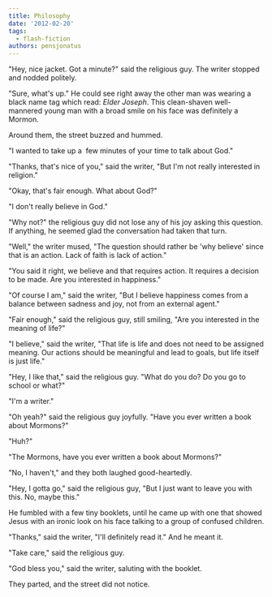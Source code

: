 ```yaml
---
title: Philosophy
date: '2012-02-20'
tags:
  - flash-fiction
authors: pensjonatus
---
```


"Hey, nice jacket. Got a minute?" said the religious guy. The writer stopped and
nodded politely.

<!-- truncate -->

"Sure, what's up." He could see right away the other man was wearing a black
name tag which read: *Elder Joseph*. This clean-shaven well-mannered young man
with a broad smile on his face was definitely a Mormon.

Around them, the street buzzed and hummed.

"I wanted to take up a  few minutes of your time to talk about God."

"Thanks, that's nice of you," said the writer, "But I'm not really interested in
religion."

"Okay, that's fair enough. What about God?"

"I don't really believe in God."

"Why not?" the religious guy did not lose any of his joy asking this question.
If anything, he seemed glad the conversation had taken that turn.

"Well," the writer mused, "The question should rather be 'why believe' since
that is an action. Lack of faith is lack of action."

"You said it right, we believe and that requires action. It requires a decision
to be made. Are you interested in happiness."

"Of course I am," said the writer, "But I believe happiness comes from a balance
between sadness and joy, not from an external agent."

"Fair enough," said the religious guy, still smiling, "Are you interested in the
meaning of life?"

"I believe," said the writer, "That life is life and does not need to be
assigned meaning. Our actions should be meaningful and lead to goals, but life
itself is just life."

"Hey, I like that," said the religious guy. "What do you do? Do you go to school
or what?"

"I'm a writer."

"Oh yeah?" said the religious guy joyfully. "Have you ever written a book about
Mormons?"

"Huh?"

"The Mormons, have you ever written a book about Mormons?"

"No, I haven't," and they both laughed good-heartedly.

"Hey, I gotta go," said the religious guy, "But I just want to leave you with
this. No, maybe this."

He fumbled with a few tiny booklets, until he came up with one that showed Jesus
with an ironic look on his face talking to a group of confused children.

"Thanks," said the writer, "I'll definitely read it." And he meant it.

"Take care," said the religious guy.

"God bless you," said the writer, saluting with the booklet.

They parted, and the street did not notice.
